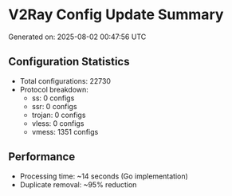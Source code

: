 # V2Ray Config Update Summary
Generated on: 2025-08-02 00:47:56 UTC

## Configuration Statistics
- Total configurations: 22730
- Protocol breakdown:
  - ss: 0 configs
  - ssr: 0 configs
  - trojan: 0 configs
  - vless: 0 configs
  - vmess: 1351 configs

## Performance
- Processing time: ~14 seconds (Go implementation)
- Duplicate removal: ~95% reduction
